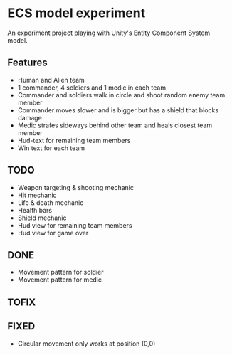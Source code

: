 # ECS model experiment
An experiment project playing with Unity's Entity Component System model.

## Features
- Human and Alien team
- 1 commander, 4 soldiers and 1 medic in each team
- Commander and soldiers walk in circle and shoot random enemy team member
- Commander moves slower and is bigger but has a shield that blocks damage
- Medic strafes sideways behind other team and heals closest team member
- Hud-text for remaining team members
- Win text for each team

## TODO
- Weapon targeting & shooting mechanic
- Hit mechanic
- Life & death mechanic
- Health bars
- Shield mechanic
- Hud view for remaining team members
- Hud view for game over

## DONE
- Movement pattern for soldier
- Movement pattern for medic

## TOFIX

## FIXED
- Circular movement only works at position (0,0)

